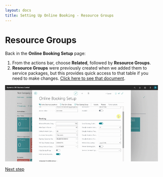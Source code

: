 ```yaml
---
layout: docs
title: Setting Up Online Booking - Resource Groups
---
```


# Resource Groups
Back in the **Online Booking Setup** page:
1. From the actions bar, choose **Related**, followed by **Resource Groups**.
2. **Resource Groups** were previously created when we added them to service packages, but this provides quick access to that table if you need to make changes.
[Click here to see that document](garagehive-onlinebooking-service-packages.html).
 
![](media/garagehive-onlinebooking-resource-groups1.gif)


[Next step](/docs/garagehive-onlinebooking-sets.html)